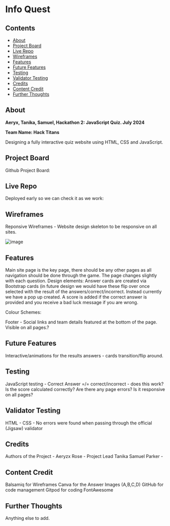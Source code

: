# Info Quest

## Contents
- [About](#about)
- [Project Board](#Project-Board)
- [Live Repo](#Live-Repo)
- [Wireframes](#Wireframes)
- [Features](#Features)
- [Future Features](#Future-Features)
- [Testing](#Testing)
- [Validator Testing](#Validator-Testing)
- [Credits](#Credits)
- [Content Credit](#Content-Credit)
- [Further Thoughts](#Further-Thoughts)

## About

**Aeryx, Tanika, Samuel, Hackathon 2: JavaScript Quiz. July 2024**

**Team Name: Hack Titans**

Designing a fully interactive quiz website using HTML, CSS and JavaScript.

## Project Board
Github Project Board: 

## Live Repo
Deployed early so we can check it as we work: 

## Wireframes 

Reponsive Wireframes - Website design skeleton to be responsive on all sites.

![image](https://github.com/SubjugatorofCSS/InfoQuest/blob/main/Media/Basic%20layout%20(responsive).png)

## Features

Main site page is the key page, there should be any other pages as all navigation should be done through the game. The page changes slightly with each question. 
Design elements:
Answer cards are created via Bootstrap cards (in future design we would have these flip over once selected with the result of the answers/correct/incorrect. Instead currently we have a pop up created. A score is added if the correct answer is provided and you receive a bad luck message if you are wrong. 

Colour Schemes:

Footer - Social links and team details featured at the bottom of the page. Visible on all pages.?

## Future Features
Interactive/animations for the results answers - cards transition/flip around. 

## Testing
JavaScript testing - Correct Answer =/= correct/incorrect - does this work?
Is the score calculated correctly?
Are there any page errors?
Is it responsive on all pages? 

## Validator Testing
HTML - 
CSS - 
No errors were found when passing through the official (Jigsaw) validator

## Credits
Authors of the Project -
Aeryzx Rose - Project Lead
Tanika 
Samuel Parker - 

## Content Credit
Balsamiq for Wireframes
Canva for the Answer Images (A,B,C,D)
GitHub for code management
Gitpod for coding
FontAwesome


## Further Thoughts
Anything else to add.

### 
